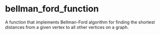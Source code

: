 # bellman_ford_function
A function that implements Bellman-Ford algorithm for finding the shortest distances from a given vertex to all other vertices on a graph.
